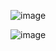![image](https://github.com/williampl89/Aplicaci-n-consola/assets/127432402/42cea864-048d-41d4-bd2f-2d2942bf3085)

![image](https://github.com/williampl89/Aplicaci-n-consola/assets/127432402/facf2230-3af0-4e4b-bc7f-864e1ae93116)
